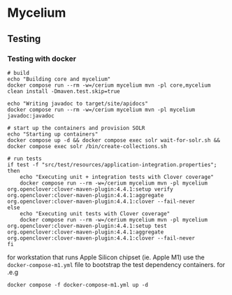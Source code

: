 # Mycelium

## Testing
### Testing with docker

```
# build
echo "Building core and mycelium"
docker compose run --rm -w=/cerium mycelium mvn -pl core,mycelium clean install -Dmaven.test.skip=true

echo "Writing javadoc to target/site/apidocs"
docker compose run --rm -w=/cerium mycelium mvn -pl mycelium javadoc:javadoc

# start up the containers and provision SOLR
echo "Starting up containers"
docker compose up -d && docker compose exec solr wait-for-solr.sh && docker compose exec solr /bin/create-collections.sh

# run tests
if test -f "src/test/resources/application-integration.properties"; then
    echo "Executing unit + integration tests with Clover coverage"
    docker compose run --rm -w=/cerium mycelium mvn -pl mycelium org.openclover:clover-maven-plugin:4.4.1:setup verify org.openclover:clover-maven-plugin:4.4.1:aggregate org.openclover:clover-maven-plugin:4.4.1:clover --fail-never
else
    echo "Executing unit tests with Clover coverage"
    docker compose run --rm -w=/cerium mycelium mvn -pl mycelium org.openclover:clover-maven-plugin:4.4.1:setup test org.openclover:clover-maven-plugin:4.4.1:aggregate org.openclover:clover-maven-plugin:4.4.1:clover --fail-never
fi
```

for workstation that runs Apple Silicon chipset (ie. Apple M1) use the `docker-compose-m1.yml` file to bootstrap the test dependency containers. for .e.g 
```
docker compose -f docker-compose-m1.yml up -d
```